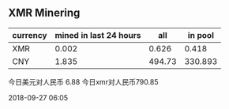 ## XMR Minering

|currency|mined in last 24 hours|all|in pool|
|---|---|---|---|
|XMR|0.002|0.626|0.418|
|CNY|1.835|494.73|330.893|

今日美元对人民币 6.88	今日xmr对人民币790.85


2018-09-27 06:05